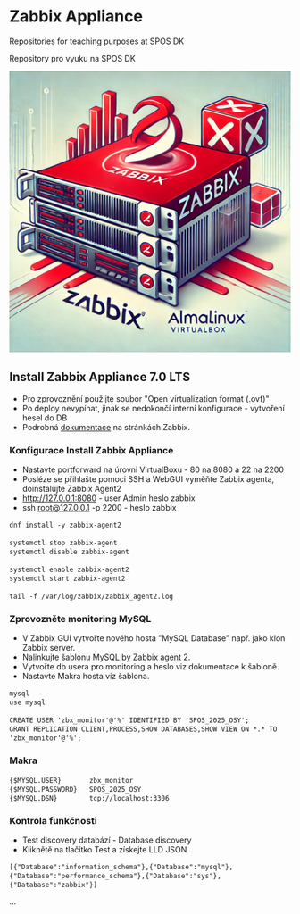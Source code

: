 # Zabbix Appliance
Repositories for teaching purposes at SPOS DK

Repository pro vyuku na SPOS DK

![Zabbix Appliance](../../Images/zabbix-appliance.png)

## Install Zabbix Appliance 7.0 LTS

- Pro zprovoznění použijte soubor "Open virtualization format (.ovf)"
- Po deploy nevypínat, jinak se nedokončí interní konfigurace - vytvoření hesel do DB
- Podrobná [dokumentace](https://www.zabbix.com/documentation/7.0/en/manual/appliance) na stránkách Zabbix.

### Konfigurace Install Zabbix Appliance

- Nastavte portforward na úrovni VirtualBoxu - 80 na 8080 a 22 na 2200
- Posléze se přihlašte pomoci SSH a WebGUI vyměňte Zabbix agenta, doinstalujte Zabbix Agent2
- http://127.0.0.1:8080 - user Admin heslo zabbix
- ssh root@127.0.0.1 -p 2200 - heslo zabbix

```console
dnf install -y zabbix-agent2

systemctl stop zabbix-agent
systemctl disable zabbix-agent

systemctl enable zabbix-agent2
systemctl start zabbix-agent2

tail -f /var/log/zabbix/zabbix_agent2.log
```

### Zprovozněte monitoring MySQL

- V Zabbix GUI vytvořte nového hosta "MySQL Database" např. jako klon Zabbix server.
- Nalinkujte šablonu [MySQL by Zabbix agent 2](https://git.zabbix.com/projects/ZBX/repos/zabbix/browse/templates/db/mysql_agent2).
- Vytvořte db usera pro monitoring a heslo viz dokumentace k šabloně.
- Nastavte Makra hosta viz šablona.

```console
mysql
use mysql

CREATE USER 'zbx_monitor'@'%' IDENTIFIED BY 'SPOS_2025_OSY';
GRANT REPLICATION CLIENT,PROCESS,SHOW DATABASES,SHOW VIEW ON *.* TO 'zbx_monitor'@'%';
```

### Makra

```console
{$MYSQL.USER}		zbx_monitor
{$MYSQL.PASSWORD}	SPOS_2025_OSY
{$MYSQL.DSN}		tcp://localhost:3306
```

### Kontrola funkčnosti

- Test discovery databází - Database discovery
- Kliknětě na tlačítko Test a získejte LLD JSON

```console
[{"Database":"information_schema"},{"Database":"mysql"},{"Database":"performance_schema"},{"Database":"sys"},{"Database":"zabbix"}]
```
...
